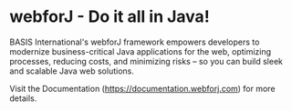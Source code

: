 # webforJ - Do it all in Java!

BASIS International's webforJ framework empowers developers to modernize business-critical Java applications for the web, optimizing processes, reducing costs, and minimizing risks – so you can build sleek and scalable Java web solutions.

Visit the Documentation (https://documentation.webforj.com) for more details.
